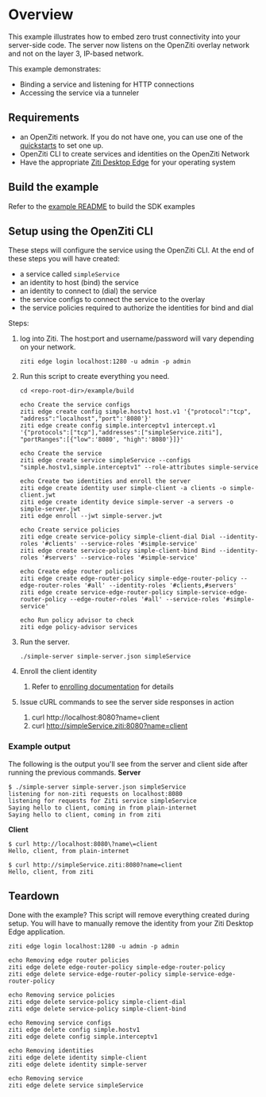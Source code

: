 # Overview
This example illustrates how to embed zero trust connectivity into your server-side code. The server now listens on the 
OpenZiti overlay network and not on the layer 3, IP-based network.

This example demonstrates:
* Binding a service and listening for HTTP connections
* Accessing the service via a tunneler

## Requirements
* an OpenZiti network. If you do not have one, you can use one of the [quickstarts](https://openziti.github.io/ziti/quickstarts/quickstart-overview.html) to set one up.
* OpenZiti CLI to create services and identities on the OpenZiti Network
* Have the appropriate [Ziti Desktop Edge](https://openziti.github.io/ziti/clients/which-client.html) for your operating system

## Build the example
Refer to the [example README](../README.md) to build the SDK examples

## Setup using the OpenZiti CLI
These steps will configure the service using the OpenZiti CLI. At the end of these steps you will have created:
* a service called `simpleService`
* an identity to host (bind) the service
* an identity to connect to (dial) the service
* the service configs to connect the service to the overlay
* the service policies required to authorize the identities for bind and dial

Steps:
1. log into Ziti. The host:port and username/password will vary depending on your network.

       ziti edge login localhost:1280 -u admin -p admin
1. Run this script to create everything you need.

       cd <repo-root-dir>/example/build

       echo Create the service configs
       ziti edge create config simple.hostv1 host.v1 '{"protocol":"tcp", "address":"localhost","port":'8080'}'
       ziti edge create config simple.interceptv1 intercept.v1 '{"protocols":["tcp"],"addresses":["simpleService.ziti"], "portRanges":[{"low":'8080', "high":'8080'}]}'

       echo Create the service
       ziti edge create service simpleService --configs "simple.hostv1,simple.interceptv1" --role-attributes simple-service
       
       echo Create two identities and enroll the server
       ziti edge create identity user simple-client -a clients -o simple-client.jwt
       ziti edge create identity device simple-server -a servers -o simple-server.jwt
       ziti edge enroll --jwt simple-server.jwt
       
       echo Create service policies
       ziti edge create service-policy simple-client-dial Dial --identity-roles '#clients' --service-roles '#simple-service'
       ziti edge create service-policy simple-client-bind Bind --identity-roles '#servers' --service-roles '#simple-service'
       
       echo Create edge router policies
       ziti edge create edge-router-policy simple-edge-router-policy --edge-router-roles '#all' --identity-roles '#clients,#servers'
       ziti edge create service-edge-router-policy simple-service-edge-router-policy --edge-router-roles '#all' --service-roles '#simple-service'
       
       echo Run policy advisor to check
       ziti edge policy-advisor services
1. Run the server.

       ./simple-server simple-server.json simpleService

1. Enroll the client identity
   1. Refer to [enrolling documentation](https://openziti.github.io/ziti/identities/enrolling.html) for details

1. Issue cURL commands to see the server side responses in action
   1. curl http://localhost:8080?name=client
   2. curl http://simpleService.ziti:8080?name=client

### Example output
The following is the output you'll see from the server and client side after running the previous commands.
**Server**
```
$ ./simple-server simple-server.json simpleService
listening for non-ziti requests on localhost:8080
listening for requests for Ziti service simpleService
Saying hello to client, coming in from plain-internet
Saying hello to client, coming in from ziti
```
**Client**
```
$ curl http://localhost:8080\?name\=client
Hello, client, from plain-internet

$ curl http://simpleService.ziti:8080?name=client
Hello, client, from ziti
```

## Teardown
Done with the example? This script will remove everything created during setup.
You will have to manually remove the identity from your Ziti Desktop Edge application.
```
ziti edge login localhost:1280 -u admin -p admin

echo Removing edge router policies
ziti edge delete edge-router-policy simple-edge-router-policy
ziti edge delete service-edge-router-policy simple-service-edge-router-policy

echo Removing service policies
ziti edge delete service-policy simple-client-dial
ziti edge delete service-policy simple-client-bind

echo Removing service configs
ziti edge delete config simple.hostv1
ziti edge delete config simple.interceptv1

echo Removing identities
ziti edge delete identity simple-client
ziti edge delete identity simple-server

echo Removing service
ziti edge delete service simpleService
```
